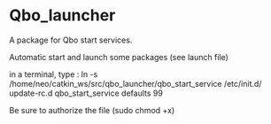 Qbo_launcher
============

A package for Qbo start services.

Automatic start and launch some packages (see launch file)

in a terminal, type :
ln -s /home/neo/catkin_ws/src/qbo_launcher/qbo_start_service /etc/init.d/
update-rc.d qbo_start_service defaults 99

Be sure to authorize the file (sudo chmod +x)
